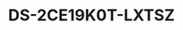 ---
id: 5
title: "DS-2CE19K0T-LXTSZ"
slug: "turbo-5"
subTitle: "3K Two Way Audio Vari-focal Bullet"
category: "turbohd"
imgCard: "/src/assets/images/turbohd/DS-2CE19K0T-LXTSZ/DS-2CE19K0T-LXTSZ-1.webp"
imgAlt: "DS-2CE19K0T-LXTSZ"
thumbnails: [
  "/src/assets/images/turbohd/DS-2CE19K0T-LXTSZ/DS-2CE19K0T-LXTSZ-1.webp",
  "/src/assets/images/turbohd/DS-2CE19K0T-LXTSZ/DS-2CE19K0T-LXTSZ-2.webp",
  "/src/assets/images/turbohd/DS-2CE19K0T-LXTSZ/DS-2CE19K0T-LXTSZ-3.webp",
]
features: [
  "3K resolution (2960 × 1665) for ultra-clear imaging",
  "Smart-Hybrid Light for flexible day/night security lighting  ",
  "2.7 mm to 13.5 mm varifocal lens for adjustable viewing angles",
  "Up to 60 m white light and 60 m IR for powerful night vision",
  "Built-in strobe light and audio alarm to deter intruders",
  "High-quality audio via coaxial cable with built-in mic and speaker",
  "Real-time two-way communication with integrated audio system",
  "IP67-rated water and dust resistance for outdoor reliability"
]
rating: 5
reviewCount: 50
specifications: {
  Camera: {
    Image_Sensor: "3K CMOS",
    Max_Resolution: "2960 (H) × 1664 (V)",
    Min_Illumination: "0.01 Lux @ (F1.6, AGC ON), 0 Lux with IR",
    Shutter_Time: {
      PAL: "1/12.5 s to 1/50,000 s",
      NTSC: "1/15 s to 1/50,000 s"
    },
    Day_Night: "ICR",
    Angle_Adjustment: "Pan: 0° to 360°, Tilt: 0° to 90°, Rotate: 0° to 360°",
    Signal_System: "PAL/NTSC"
  },
  Lens: {
    Lens_Type: "2.7 mm to 13.5 mm motorized",
    Focal_Length_FOV: "Horizontal FOV: 98° to 33°, Vertical FOV: 52° to 18°, Diagonal FOV: 116° to 38°",
    Lens_Mount: "Ø14"
  },
  Image: {
    Image_Parameters_Switch: "STD/HIGH-SAT/HIGHLIGHT",
    Image_Settings: "Anti-banding, Brightness, Sharpness, Smart IR",
    Frame_Rate: "TVI: 3K @10 fps/12.5 fps/20 fps/25 fps, 4 MP @25 fps/30 fps, 1080P @25 fps/30 fps",
    Day_Night_Mode: "Auto/Color",
    Image_Enhancement: "DWDR, BLC, HLC, Global",
    Wide_Dynamic_Range_WDR: "Digital WDR",
    Noise_Reduction: "2D DNR",
    White_Balance: "Auto, Manual"
  },
  General: {
    Power: {
      Power_Supply: "12 VDC ±25%, max. 11.8 W",
      Recommendation: "You are recommended to use one power adapter to supply the power for one camera. If a high-impedance cable is used (such as the 18 m extension cable in the kit package), an 18 VDC adapter is required."
    },
    Material: "Main body: Plastic; Front cover: Metal",
    Dimension: "Ø105 × 285.8 mm (Ø4.13'' × 9.92'')",
    Weight: "Approx. 735 g (1.62 lb.)",
    Operating_Condition: "-40 °C to 60 °C (-40 °F to 140 °F). Humidity 90% or less (non-condensing)",
    Communication: "HIKVISION-C",
    Language: "English"
  }
}
---